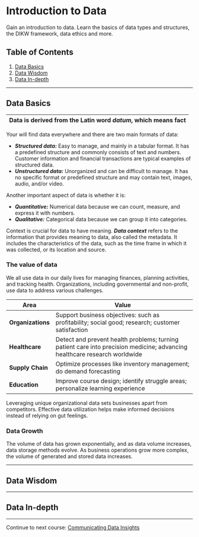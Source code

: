 # Introduction to Data

Gain an introduction to data. Learn the basics of data types and structures, the DIKW framework, data ethics and more.

## Table of Contents

1. [Data Basics](#data-basics)
2. [Data Wisdom](#data-wisdom)
3. [Data In-depth](#data-in-depth)

---

## Data Basics

| Data is derived from the Latin word *datum*, which means fact |
| --- |

Your will find data everywhere and there are two main formats of data:

- ***Structured data:*** Easy to manage, and mainly in a tabular format. It has a predefined structure and commonly consists of text and numbers. Customer information and financial transactions are typical examples of structured data.
- ***Unstructured data:*** Unorganized and can be difficult to manage. It has no specific format or predefined structure and may contain text, images, audio, and/or video.

Another important aspect of data is whether it is:

- ***Quantitative:*** Numerical data because we can count, measure, and express it with numbers.
- ***Qualitative:*** Categorical data because we can group it into categories.

Context is crucial for data to have meaning. ***Data context*** refers to the information that provides meaning to data, also called the metadata. It includes the characteristics of the data, such as the time frame in which it was collected, or its location and source.

### The value of data

We all use data in our daily lives for managing finances, planning activities, and tracking health. Organizations, including governmental and non-profit, use data to address various challenges.

| Area | Value |
| --- | --- |
| **Organizations** | Support business objectives: such as profitability; social good; research; customer satisfaction |
| **Healthcare** | Detect and prevent health problems; turning patient care into precision medicine; advancing healthcare research worldwide |
| **Supply Chain** | Optimize processes like inventory management; do demand forecasting |
| **Education** | Improve course design; identify struggle areas; personalize learning experience |

Leveraging unique organizational data sets businesses apart from competitors. Effective data utilization helps make informed decisions instead of relying on gut feelings.

### Data Growth

The volume of data has grown exponentially, and as data volume increases, data storage methods evolve. As business operations grow more complex, the volume of generated and stored data increases.

---

## Data Wisdom

---

## Data In-depth

---

Continue to next course: [Communicating Data Insights](/02-Communicating-Data-Insights.md)
